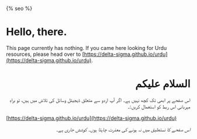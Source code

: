 {% seo %}
# Hello, there.
This page currently has nothing. If you came here looking for Urdu resources, please head over to [https://delta-sigma.github.io/urdu](https://delta-sigma.github.io/urdu).


<div dir="rtl">
  
# السلام علیکم
</div>

<div dir="rtl">

اس صفحے پر ابھی تک کچھ نہیں ہے۔ اگر آپ اردو سے متعلق ڈیجیٹل وسائل کی تلاش میں ہیں، تو براہِ  مہربانی اس ربط کو استعمال کریں:۔
</div>

[https://delta-sigma.github.io/urdu](https://delta-sigma.github.io/urdu)

<div dir="rtl">

_اس صفحے کا نستعلیق میں نہ ہونے کی معذرت چاہتا ہوں۔ کوشش جاری ہے۔_
</div>

